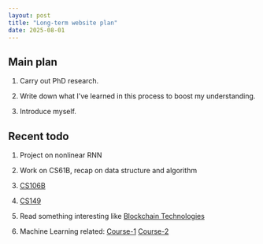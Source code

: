 ```yaml
---
layout: post
title: "Long-term website plan"
date: 2025-08-01
---
```


## Main plan

1. Carry out PhD research.

2. Write down what I've learned in this process to boost my understanding.

3. Introduce myself.

## Recent todo

1. Project on nonlinear RNN

2. Work on CS61B, recap on data structure and algorithm

3. [CS106B](https://web.stanford.edu/class/cs106b/)

4. [CS149](https://gfxcourses.stanford.edu/cs149/fall21)

5. Read something interesting like [Blockchain Technologies](https://cs251.stanford.edu/syllabus.html)

6. Machine Learning related: [Course-1](https://alliance.seas.upenn.edu/~cis520/wiki/index.php?n=Lectures.Lectures) [Course-2](https://nikolaimatni.github.io/courses/ese680-fall2019/schedule.html)
